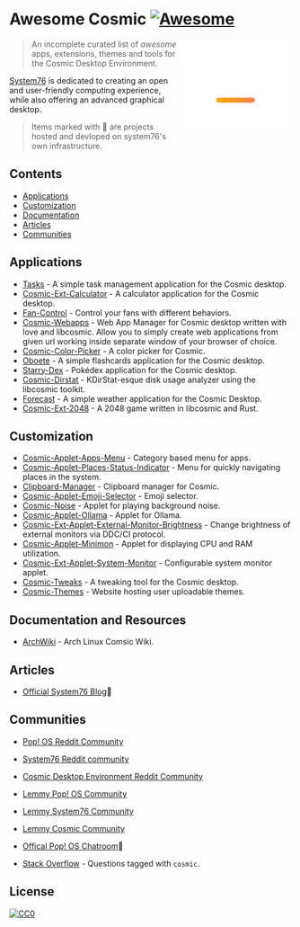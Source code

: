 # Awesome Cosmic [![Awesome](https://awesome.re/badge.svg)](https://awesome.re)

[<img src="media/cosmic logo white + gradient mark.svg" align="right" width="200">]([https://system76.com/cosmic])

> An incomplete curated list of _awesome_ apps, extensions, themes and tools for the Cosmic Desktop Environment.

[System76]([https://system76.com/]) is dedicated to creating an open and user-friendly computing experience, while also offering an advanced graphical desktop.

> Items marked with 📌 are projects hosted and devloped on system76's own infrastructure.

## Contents
- [Applications](#applications)
- [Customization](#customization)
- [Documentation](#documentation)
- [Articles](#articles)
- [Communities](#communities)


## Applications
- [Tasks](https://github.com/edfloreshz/tasks) - A simple task management application for the Cosmic desktop.
- [Cosmic-Ext-Calculator](https://github.com/edfloreshz/cosmic-ext-calculator) - A calculator application for the Cosmic desktop.
- [Fan-Control](https://github.com/wiiznokes/fan-control) - Control your fans with different behaviors.
- [Cosmic-Webapps](https://github.com/elevenhsoft/WebApps) - Web App Manager for Cosmic desktop written with love and libcosmic. Allow you to simply create web applications from given url working inside separate window of your browser of choice.
- [Cosmic-Color-Picker](https://github.com/PixelDoted/cosmic-color-picker) - A color picker for Cosmic.
- [Oboete](https://github.com/mariinkys/oboete) - A simple flashcards application for the Cosmic desktop.
- [Starry-Dex](https://github.com/mariinkys/starrydex) - Pokédex application for the Cosmic desktop.
- [Cosmic-Dirstat](https://github.com/Koranir/cosmic-dirstat) - KDirStat-esque disk usage analyzer using the libcosmic toolkit.
- [Forecast](https://github.com/cosmic-utils/forecast?tab=readme-ov-file) - A simple weather application for the Cosmic Desktop.
- [Cosmic-Ext-2048](https://github.com/Kartonrealista/cosmic-ext-2048) - A 2048 game written in libcosmic and Rust.



## Customization
- [Cosmic-Applet-Apps-Menu](https://github.com/leb-kuchen/cosmic-applet-apps-menu) - Category based menu for apps.
- [Cosmic-Applet-Places-Status-Indicator](https://github.com/leb-kuchen/cosmic-applet-places-status-indicator) - Menu for quickly navigating places in the system.
- [Clipboard-Manager](https://github.com/wiiznokes/clipboard-manager) - Clipboard manager for Cosmic.
- [Cosmic-Applet-Emoji-Selector](https://github.com/leb-kuchen/cosmic-applet-emoji-selector) - Emoji selector.
- [Cosmic-Noise](https://github.com/bq-wrongway/cosmic-noise) - Applet for playing background noise.
- [Cosmic-Applet-Ollama](https://github.com/elevenhsoft/cosmic-applet-ollama) - Applet for Ollama.
- [Cosmic-Ext-Applet-External-Monitor-Brightness](https://github.com/maciekk64/cosmic-ext-applet-external-monitor-brightness) - Change brightness of external monitors via DDC/CI protocol.
- [Cosmic-Applet-Minimon](https://github.com/Hyperchaotic/minimon-applet) - Applet for displaying CPU and RAM utilization.
- [Cosmic-Ext-Applet-System-Monitor](https://github.com/D-Brox/cosmic-ext-applet-system-monitor) - Configurable system monitor applet.
- [Cosmic-Tweaks](https://github.com/cosmic-utils/cosmic-tweaks) - A tweaking tool for the Cosmic desktop.
- [Cosmic-Themes](https://cosmic-themes.org/) - Website hosting user uploadable themes.


## Documentation and Resources
- [ArchWiki](https://wiki.archlinux.org/index.php/COSMIC) - Arch Linux Comsic Wiki.


## Articles
- [Official System76 Blog](https://blog.system76.com/)📌


## Communities
- [Pop! OS Reddit Community](https://libreddit.oxymagnesium.com/r/pop_os/)
- [System76 Reddit community](https://libreddit.oxymagnesium.com/r/System76/)
- [Cosmic Desktop Environment Reddit Community](https://libreddit.oxymagnesium.com/r/COSMICDE/)

- [Lemmy Pop! OS Community](https://lemmy.ml/c/pop_os/)
- [Lemmy System76 Community](https://lemmy.ml/c/system76/)
- [Lemmy Cosmic Community](https://lemmy.ml/c/cosmic/)
  
- [Offical Pop! OS Chatroom](https://chat.pop-os.org/pop-os/)📌
- [Stack Overflow](https://stackoverflow.com/questions/tagged/cosmic) - Questions tagged with `cosmic`.

## License
[![CC0](http://mirrors.creativecommons.org/presskit/buttons/88x31/svg/cc-zero.svg)](https://creativecommons.org/publicdomain/zero/1.0/)

